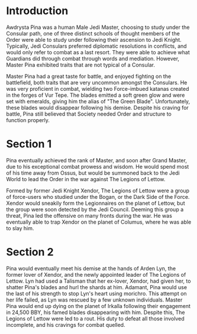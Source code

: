 # Introduction

Awdrysta Pina was a human Male Jedi Master, choosing to study under the Consular path, one of three distinct schools of thought members of the Order were able to study under following their ascension to Jedi Knight.
Typically, Jedi Consulars preferred diplomatic resolutions in conflicts, and would only refer to combat as a last resort.
They were able to achieve what Guardians did through combat through words and mediation.
However, Master Pina exhibited traits that are not typical of a Consular.

Master Pina had a great taste for battle, and enjoyed fighting on the battlefield, both traits that are very uncommon amongst the Consulars.
He was very proficient in combat, wielding two Force-imbued katanas created in the forges of Vur Tepe.
The blades emitted a soft green glow and were set with emeralds, giving him the alias of "The Green Blade".
Unfortunately, these blades would disappear following his demise.
Despite his craving for battle, Pina still believed that Society needed Order and structure to function properly.

# Section 1

Pina eventually achieved the rank of Master, and soon after Grand Master, due to his exceptional combat prowess and wisdom.
He would spend most of his time away from Ossus, but would be summoned back to the Jedi World to lead the Order in the war against The Legions of Lettow.

Formed by former Jedi Knight Xendor, The Legions of Lettow were a group of force-users who studied under the Bogan, or the Dark Side of the Force.
Xendor would sneakily form the Legionnaires on the planet of Lettow, but the group were soon detected by the Jedi Council.
Deeming this group a threat, Pina led the offensive on many fronts during the war.
He was eventually able to trap Xendor on the planet of Columus, where he was able to slay him.

# Section 2

Pina would eventually meet his demise at the hands of Arden Lyn, the former lover of Xendor, and the newly appointed leader of The Legions of Lettow.
Lyn had used a Talisman that her ex-lover, Xendor, had given her, to shatter Pina's blades and hurl the shards at him.
Adamant, Pina would use the last of his strength to stop Lyn's heart using morichro.
This attempt on her life failed, as Lyn was rescued by a few unknown individuals.
Master Pina would end up dying on the planet of Irkalla following their engagement in 24,500 BBY, his famed blades disappearing with him.
Despite this, The Legions of Lettow were led to a rout.
His duty to defeat all those involved incomplete, and his cravings for combat quelled.
